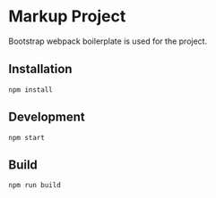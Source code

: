 # Markup Project

Bootstrap webpack boilerplate is used for the project.

## Installation

`npm install`

## Development

`npm start`

## Build

`npm run build`
